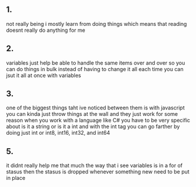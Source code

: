 ## 1.

not really being i mostly learn from doing things which means that  reading doesnt really do anything for me

## 2.

variables just help be able to handle the same items over and over so you can do things in bulk instead of having to change it all each time you can jsut it all at once with variables

## 3.

one of the biggest things taht ive noticed between them is with javascript you can kinda just throw things at the wall and they just work for some reason when you work with a language like C# you have to be very specific about is it a string or is it a int and with the int tag you can go farther by doing just int or int8, int16, int32, and int64

## 5.

it didnt really help me that much the way that i see variables is in a for of stasus then the stasus is dropped whenever something new need to be put in place